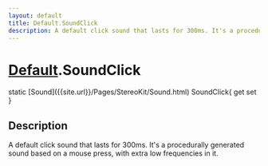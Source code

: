 ```yaml
---
layout: default
title: Default.SoundClick
description: A default click sound that lasts for 300ms. It's a procedurally generated sound based on a mouse press, with extra low frequencies in it.
---
```

# [Default]({{site.url}}/Pages/StereoKit/Default.html).SoundClick

<div class='signature' markdown='1'>
static [Sound]({{site.url}}/Pages/StereoKit/Sound.html) SoundClick{ get set }
</div>

## Description
A default click sound that lasts for 300ms. It's a
procedurally generated sound based on a mouse press, with extra
low frequencies in it.

